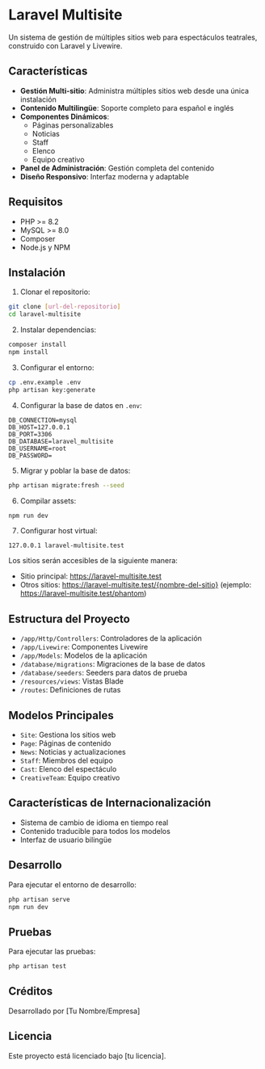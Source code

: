 # Laravel Multisite

Un sistema de gestión de múltiples sitios web para espectáculos teatrales, construido con Laravel y Livewire.

## Características

- **Gestión Multi-sitio**: Administra múltiples sitios web desde una única instalación
- **Contenido Multilingüe**: Soporte completo para español e inglés
- **Componentes Dinámicos**: 
  - Páginas personalizables
  - Noticias
  - Staff
  - Elenco
  - Equipo creativo
- **Panel de Administración**: Gestión completa del contenido
- **Diseño Responsivo**: Interfaz moderna y adaptable

## Requisitos

- PHP >= 8.2
- MySQL >= 8.0
- Composer
- Node.js y NPM

## Instalación

1. Clonar el repositorio:
```bash
git clone [url-del-repositorio]
cd laravel-multisite
```

2. Instalar dependencias:
```bash
composer install
npm install
```

3. Configurar el entorno:
```bash
cp .env.example .env
php artisan key:generate
```

4. Configurar la base de datos en `.env`:
```
DB_CONNECTION=mysql
DB_HOST=127.0.0.1
DB_PORT=3306
DB_DATABASE=laravel_multisite
DB_USERNAME=root
DB_PASSWORD=
```

5. Migrar y poblar la base de datos:
```bash
php artisan migrate:fresh --seed
```

6. Compilar assets:
```bash
npm run dev
```

7. Configurar host virtual:
```
127.0.0.1 laravel-multisite.test
```

Los sitios serán accesibles de la siguiente manera:
- Sitio principal: https://laravel-multisite.test
- Otros sitios: https://laravel-multisite.test/{nombre-del-sitio} (ejemplo: https://laravel-multisite.test/phantom)

## Estructura del Proyecto

- `/app/Http/Controllers`: Controladores de la aplicación
- `/app/Livewire`: Componentes Livewire
- `/app/Models`: Modelos de la aplicación
- `/database/migrations`: Migraciones de la base de datos
- `/database/seeders`: Seeders para datos de prueba
- `/resources/views`: Vistas Blade
- `/routes`: Definiciones de rutas

## Modelos Principales

- `Site`: Gestiona los sitios web
- `Page`: Páginas de contenido
- `News`: Noticias y actualizaciones
- `Staff`: Miembros del equipo
- `Cast`: Elenco del espectáculo
- `CreativeTeam`: Equipo creativo

## Características de Internacionalización

- Sistema de cambio de idioma en tiempo real
- Contenido traducible para todos los modelos
- Interfaz de usuario bilingüe

## Desarrollo

Para ejecutar el entorno de desarrollo:

```bash
php artisan serve
npm run dev
```

## Pruebas

Para ejecutar las pruebas:

```bash
php artisan test
```

## Créditos

Desarrollado por [Tu Nombre/Empresa]

## Licencia

Este proyecto está licenciado bajo [tu licencia].
